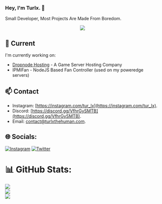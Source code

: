### Hey, I'm Turlx. 👋

Small Developer, Most Projects Are Made From Boredom.
 <p align="center">
  <a href="https://skillicons.dev">
    <img src='https://skillicons.dev/icons?i=arduino,linux,php,js,nodejs,html,css,vite,mongodb,mysql,nginix,vscode' />
  </a>
</p>

## 🔭 Current

I'm currently working on:
- [Dropnode Hosting](https://dropnode.net) - A Game Server Hosting Company 
- IPMIFan - NodeJS Based Fan Controller (used on my poweredge servers)

## 📫 Contact

- Instagram: [https://instagram.com/tur_lx](https://instagram.com/tur_lx).
- Discord: [https://discord.gg/VfhrGySMTB](https://discord.gg/VfhrGySMTB).
- Email: [contact@turlxthehuman.com](mailto:contact@turlxthehuman.com).

## 🌐 Socials:
[![Instagram](https://img.shields.io/badge/Instagram-%23E4405F.svg?logo=Instagram&logoColor=white)](https://instagram.com/tur_lx) [![Twitter](https://img.shields.io/badge/Twitter-%231DA1F2.svg?logo=Twitter&logoColor=white)](https://twitter.com/TurlxTheHuman) 

# 📊 GitHub Stats:
![](https://github-readme-stats.vercel.app/api?username=TurlxTheHuman&theme=nightowl&hide_border=false&include_all_commits=true&count_private=true)<br/>
![](https://github-readme-streak-stats.herokuapp.com/?user=TurlxTheHuman&theme=nightowl&hide_border=false)<br/>
![](https://github-readme-stats.vercel.app/api/top-langs/?username=TurlxTheHuman&theme=nightowl&hide_border=false&include_all_commits=true&count_private=true&layout=compact)



